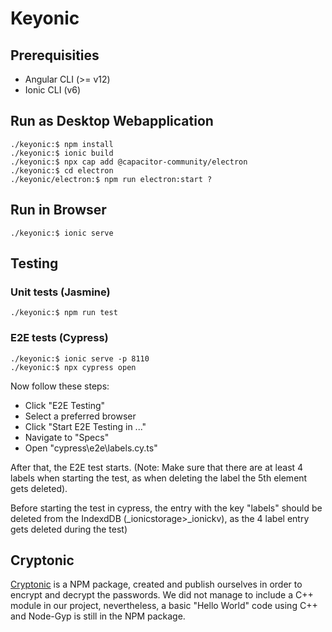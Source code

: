 # Keyonic

## Prerequisities

- Angular CLI (>= v12)
- Ionic CLI (v6)

## Run as Desktop Webapplication

```console
./keyonic:$ npm install
./keyonic:$ ionic build
./keyonic:$ npx cap add @capacitor-community/electron
./keyonic:$ cd electron
./keyonic/electron:$ npm run electron:start ?
```

## Run in Browser

```shell
./keyonic:$ ionic serve
```

## Testing

### Unit tests (Jasmine)

```console
./keyonic:$ npm run test
```

### E2E tests (Cypress)

```console
./keyonic:$ ionic serve -p 8110
./keyonic:$ npx cypress open
```

Now follow these steps:

- Click "E2E Testing"
- Select a preferred browser
- Click "Start E2E Testing in ..."
- Navigate to "Specs"
- Open "cypress\e2e\labels.cy.ts"

After that, the E2E test starts. (Note: Make sure that there are at least 4 labels when starting the test, as when deleting the label the 5th element gets deleted).

Before starting the test in cypress, the entry with the key "labels" should be deleted from the IndexdDB (\_ionicstorage>\_ionickv), as the 4 label entry gets deleted during the test)

## Cryptonic

[Cryptonic](https://www.npmjs.com/package/cryptonic) is a NPM package, created and publish ourselves in order to encrypt and decrypt the passwords. We did not manage to include a C++ module in our project, nevertheless, a basic "Hello World" code using C++ and Node-Gyp is still in the NPM package.
